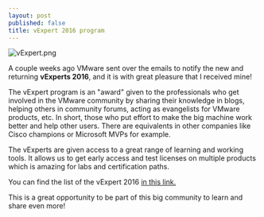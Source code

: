 ```yaml
---
layout: post
published: false
title: vExpert 2016 program
---
```

![vExpert.png]({{site.baseurl}}/img/vExpert.png)

A couple weeks ago VMware sent over the emails to notify the new and returning **vExperts 2016**, and it is with great pleasure that I received mine!

The vExpert program is an "award" given to the professionals who get involved in the VMware community by sharing their knowledge in blogs, helping others in community forums, acting as evangelists for VMware products, etc. In short, those who put effort to make the big machine work better and help other users. There are equivalents in other companies like Cisco champions or Microsoft MVPs for example.

The vExperts are given access to a great range of learning and working tools. It allows us to get early access and test licenses on multiple products which is amazing for labs and certification paths.

You can find the list of the vExpert 2016 [in this link.](http://blogs.vmware.com/vmtn/2016/08/vexpert-2016-second-half-announcement.html)

This is a great opportunity to be part of this big community to learn and share even more!
